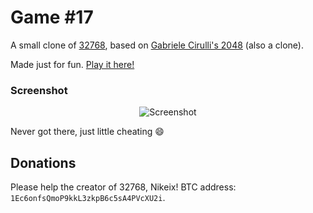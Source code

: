 # Game #17
A small clone of [32768](http://nikeix.github.io/32768), based on [Gabriele Cirulli's 2048](http://git.io/2048) (also a clone).

Made just for fun. [Play it here!](https://thereal2048.github.io/game17)

### Screenshot

<p align="center">
  <img src="http://screencut.info/photos/17e2ac93d2bb912f087c7514a317a644/SC_112.jpg" alt="Screenshot"/>
</p>

Never got there, just little cheating :smile:


## Donations
Please help the creator of 32768, Nikeix!  BTC address: `1Ec6onfsQmoP9kkL3zkpB6c5sA4PVcXU2i`. 
